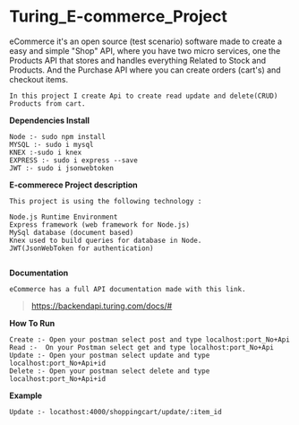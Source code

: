 # Turing_E-commerce_Project

eCommerce it's an open source (test scenario) software made to create a easy and simple "Shop" API, where you have two micro services, one the Products API that stores and handles everything Related to Stock and Products. And the Purchase API where you can create orders (cart's) and checkout items.

```
In this project I create Api to create read update and delete(CRUD) Products from cart.

```

**Dependencies Install**
```
Node :- sudo npm install
MYSQL :- sudo i mysql
KNEX :-sudo i knex
EXPRESS :- sudo i express --save
JWT :- sudo i jsonwebtoken

```

**E-commerece Project description**
```
This project is using the following technology :

Node.js Runtime Environment
Express framework (web framework for Node.js)
MySql database (document based)
Knex used to build queries for database in Node.
JWT(JsonWebToken for authentication)


```

**Documentation**
```
eCommerce has a full API documentation made with this link.
```
>https://backendapi.turing.com/docs/# 



**How To Run**
```
Create :- Open your postman select post and type localhost:port_No+Api
Read :-  On your Postman select get and type localhost:port_No+Api
Update :- Open your postman select update and type localhost:port_No+Api+id
Delete :- Open your postman select delete and type localhost:port_No+Api+id
```

**Example**

```Update :- locathost:4000/shoppingcart/update/:item_id```

